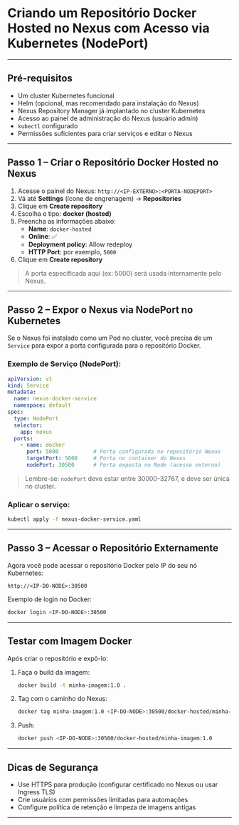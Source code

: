 # Criando um Repositório Docker Hosted no Nexus com Acesso via Kubernetes (NodePort)
---

## Pré-requisitos

- Um cluster Kubernetes funcional
- Helm (opcional, mas recomendado para instalação do Nexus)
- Nexus Repository Manager já implantado no cluster Kubernetes
- Acesso ao painel de administração do Nexus (usuário admin)
- `kubectl` configurado
- Permissões suficientes para criar serviços e editar o Nexus

---

## Passo 1 – Criar o Repositório Docker Hosted no Nexus

1. Acesse o painel do Nexus: `http://<IP-EXTERNO>:<PORTA-NODEPORT>`
2. Vá até **Settings** (ícone de engrenagem) → **Repositories**
3. Clique em **Create repository**
4. Escolha o tipo: **docker (hosted)**
5. Preencha as informações abaixo:
   - **Name**: `docker-hosted`
   - **Online**: ✅
   - **Deployment policy**: Allow redeploy
   - **HTTP Port**: por exemplo, `5000`
6. Clique em **Create repository**

> A porta especificada aqui (ex: 5000) será usada internamente pelo Nexus.

---

##  Passo 2 – Expor o Nexus via NodePort no Kubernetes

Se o Nexus foi instalado como um Pod no cluster, você precisa de um `Service` para expor a porta configurada para o repositório Docker.

### Exemplo de Serviço (NodePort):

```yaml
apiVersion: v1
kind: Service
metadata:
  name: nexus-docker-service
  namespace: default
spec:
  type: NodePort
  selector:
    app: nexus
  ports:
    - name: docker
      port: 5000           # Porta configurada no repositório Nexus
      targetPort: 5000     # Porta no container do Nexus
      nodePort: 30500      # Porta exposta no Node (acesso externo)
```

> Lembre-se: `nodePort` deve estar entre 30000-32767, e deve ser única no cluster.

### Aplicar o serviço:

```bash
kubectl apply -f nexus-docker-service.yaml
```

---

##  Passo 3 – Acessar o Repositório Externamente

Agora você pode acessar o repositório Docker pelo IP do seu nó Kubernetes:

```
http://<IP-DO-NODE>:30500
```

Exemplo de login no Docker:

```bash
docker login <IP-DO-NODE>:30500
```

---

## Testar com Imagem Docker

Após criar o repositório e expô-lo:

1. Faça o build da imagem:
   ```bash
   docker build -t minha-imagem:1.0 .
   ```

2. Tag com o caminho do Nexus:
   ```bash
   docker tag minha-imagem:1.0 <IP-DO-NODE>:30500/docker-hosted/minha-imagem:1.0
   ```

3. Push:
   ```bash
   docker push <IP-DO-NODE>:30500/docker-hosted/minha-imagem:1.0
   ```

---

##  Dicas de Segurança

- Use HTTPS para produção (configurar certificado no Nexus ou usar Ingress TLS)
- Crie usuários com permissões limitadas para automações
- Configure política de retenção e limpeza de imagens antigas

---

